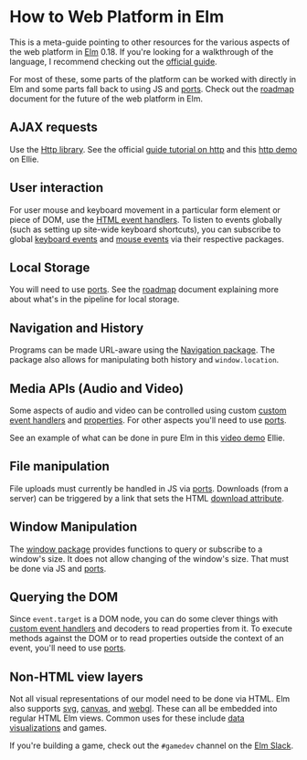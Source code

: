 # How to Web Platform in Elm

This is a meta-guide pointing to other resources for the various aspects of the
web platform in [Elm] 0.18. If you're looking for a walkthrough of the language,
I recommend checking out the [official guide].

For most of these, some parts of the platform can be worked with directly in Elm
and some parts fall back to using JS and [ports]. Check out the [roadmap]
document for the future of the web platform in Elm.

## AJAX requests

Use the [Http library]. See the official [guide tutorial on http] and this
[http demo] on Ellie.

## User interaction

For user mouse and keyboard movement in a particular form element or piece of
DOM, use the [HTML event handlers]. To listen to events globally (such as
setting up site-wide keyboard shortcuts), you can subscribe to global
[keyboard events] and [mouse events] via their respective packages.

## Local Storage

You will need to use [ports]. See the [roadmap] document explaining more about
what's in the pipeline for local storage.

## Navigation and History

Programs can be made URL-aware using the [Navigation package]. The package also
allows for manipulating both history and `window.location`.

## Media APIs (Audio and Video)

Some aspects of audio and video can be controlled using custom
[custom event handlers] and [properties]. For other aspects you'll need to use
[ports].

See an example of what can be done in pure Elm in this [video demo] Ellie.

## File manipulation

File uploads must currently be handled in JS via [ports]. Downloads (from a
server) can be triggered by a link that sets the HTML [download attribute].

## Window Manipulation

The [window package] provides functions to query or subscribe to a window's
size. It does not allow changing of the window's size. That must be done via JS
and [ports].

## Querying the DOM

Since `event.target` is a DOM node, you can do some clever things with
[custom event handlers] and decoders to read properties from it. To execute
methods against the DOM or to read properties outside the context of an event,
you'll need to use [ports].

## Non-HTML view layers

Not all visual representations of our model need to be done via HTML. Elm also
supports [svg], [canvas], and [webgl]. These can all be embedded into regular
HTML Elm views. Common uses for these include [data visualizations] and games.

If you're building a game, check out the `#gamedev` channel on the [Elm Slack].

[Elm]: http://elm-lang.org/
[official guide]: https://guide.elm-lang.org/
[ports]: https://guide.elm-lang.org/interop/javascript.html#ports
[roadmap]: https://github.com/elm/projects/blob/master/roadmap.md
[Http library]: http://package.elm-lang.org/packages/elm-lang/http/1.0.0/
[guide tutorial on http]: https://guide.elm-lang.org/architecture/effects/http.html
[http demo]: https://ellie-app.com/k359xZ7cKga1
[HTML event handlers]: http://package.elm-lang.org/packages/elm-lang/html/2.0.0/Html-Events
[keyboard events]: http://package.elm-lang.org/packages/elm-lang/keyboard/1.0.1/Keyboard
[mouse events]: http://package.elm-lang.org/packages/elm-lang/mouse/1.0.1/Mouse
[Navigation package]: http://package.elm-lang.org/packages/elm-lang/navigation/2.1.0/Navigation
[custom event handlers]: http://package.elm-lang.org/packages/elm-lang/html/2.0.0/Html-Events#on
[video demo]: https://ellie-app.com/k32QknpbMPa1
[properties]: http://package.elm-lang.org/packages/elm-lang/html/2.0.0/Html-Attributes#property
[download attribute]: http://package.elm-lang.org/packages/elm-lang/html/2.0.0/Html-Attributes#download
[window package]: http://package.elm-lang.org/packages/elm-lang/window/1.0.1/Window
[svg]: http://package.elm-lang.org/packages/elm-lang/svg/latest
[canvas]: http://package.elm-lang.org/packages/evancz/elm-graphics/latest
[webgl]: http://package.elm-lang.org/packages/elm-community/webgl/latest
[data visualizations]: https://terezka.github.io/line-charts/
[Elm Slack]: https://elmlang.herokuapp.com/

